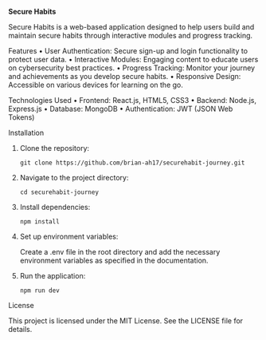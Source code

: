 **Secure Habits**

Secure Habits is a web-based application designed to help users build and maintain secure habits through interactive modules and progress tracking.

Features
	•	User Authentication: Secure sign-up and login functionality to protect user data.
	•	Interactive Modules: Engaging content to educate users on cybersecurity best practices.
	•	Progress Tracking: Monitor your journey and achievements as you develop secure habits.
	•	Responsive Design: Accessible on various devices for learning on the go.

Technologies Used
	•	Frontend: React.js, HTML5, CSS3
	•	Backend: Node.js, Express.js
	•	Database: MongoDB
	•	Authentication: JWT (JSON Web Tokens)

Installation

1.	Clone the repository:

  		git clone https://github.com/brian-ah17/securehabit-journey.git


3.	Navigate to the project directory:

  		cd securehabit-journey

3.	Install dependencies:

		npm install

4.	Set up environment variables:
   
	Create a .env file in the root directory and add the necessary environment variables as specified in the documentation.


5.	Run the application:

  		npm run dev



License

This project is licensed under the MIT License. See the LICENSE file for details.
